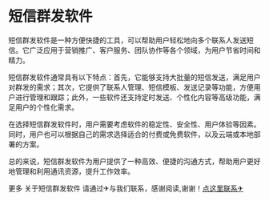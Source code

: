 # 短信群发软件

短信群发软件是一种方便快捷的工具，可以帮助用户轻松地向多个联系人发送短信。它广泛应用于营销推广、客户服务、团队协作等各个领域，为用户节省时间和精力。

短信群发软件通常具有以下特点：首先，它能够支持大批量的短信发送，满足用户对群发的需求；其次，它提供了联系人管理、短信模板、发送记录等功能，方便用户进行管理和跟踪；此外，一些软件还支持定时发送、个性化内容等高级功能，满足用户的个性化需求。

在选择短信群发软件时，用户需要考虑软件的稳定性、安全性、用户体验等因素。同时，用户也可以根据自己的需求选择适合的付费或免费软件，以及云端或本地部署的方案。

总的来说，短信群发软件为用户提供了一种高效、便捷的沟通方式，帮助用户更好地管理和利用通讯资源，提升工作效率。

更多 关于短信群发软件 请通过✈与我们联系，感谢阅读,谢谢！[点这里联系✈](https://jiema.k02.cc)